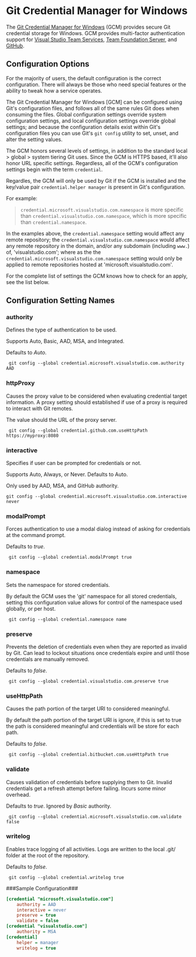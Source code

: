 # Git Credential Manager for Windows

 The [Git Credential Manager for Windows](https://github.com/Microsoft/Git-Credential-Manager-for-Windows) (GCM) provides secure Git credential storage for Windows. GCM provides multi-factor authentication support for [Visual Studio Team Services](https://www.visualstudio.com/), [Team Foundation Server](Faq.md#q-i-thought-microsoft-was-maintaining-this-why-does-the-gcm-not-work-as-expected-with-tfs), and [GitHub](https://www.github.com).

## Configuration Options

 For the majority of users, the default configuration is the correct configuration. There will always be those who need special features or the ability to tweak how a service operates.
 
 The Git Credential Manager for Windows [GCM] can be configured using Git's configuration files, and follows all of the same rules Git does when consuming the files. Global configuration settings override system configuration settings, and local configuration settings override global settings; and because the configuration details exist within Git's configuration files you can use Git's `git config` utility to set, unset, and alter the setting values.
 
 The GCM honors several levels of settings, in addition to the standard local \> global \> system tiering Git uses. Since the GCM is HTTPS based, it'll also honor URL specific settings. Regardless, all of the GCM's configuration settings begin with the term `credential`.
 
 Regardles, the GCM will only be used by Git if the GCM is installed and the key/value pair `credential.helper manager` is present in Git's configuration.
 
 For example:
 
 > `credential.microsoft.visualstudio.com.namespace` is more specific than `credential.visualstudio.com.namespace`, which is more specific than `credential.namespace`. 
 
 In the examples above, the `credential.namespace` setting would affect any remote repository; the `credential.visualstudio.com.namespace` would affect any remote repository in the domain, and/or any subdomain (including `www.`) of, 'visualstudio.com'; where as the the `credential.microsoft.visualstudio.com.namespace` setting would only be applied to remote repositories hosted at 'microsoft.visualstudio.com'.
 
 For the complete list of settings the GCM knows how to check for an apply, see the list below.

## Configuration Setting Names

### authority

 Defines the type of authentication to be used.

 Supports Auto, Basic, AAD, MSA, and Integrated.

 Defaults to _Auto_.

     git config --global credential.microsoft.visualstudio.com.authority AAD


### httpProxy

 Causes the proxy value to be considered when evaluating credential target information. A proxy setting should established if use of a proxy is required to interact with Git remotes.

 The value should the URL of the proxy server.

     git config --global credential.github.com.useHttpPath https://myproxy:8080


### interactive

 Specifies if user can be prompted for credentials or not.

 Supports Auto, Always, or Never. Defaults to Auto.

 Only used by AAD, MSA, and GitHub authority.

  `git config --global credential.microsoft.visualstudio.com.interactive never`


### modalPrompt

 Forces authentication to use a modal dialog instead of asking for credentials at the command prompt.

 Defaults to _true_.

     git config --global credential.modalPrompt true


### namespace

 Sets the namespace for stored credentials.

 By default the GCM uses the 'git' namespace for all stored credentials, setting this configuration value allows for control of the namespace used globally, or per host.

     git config --global credential.namespace name


### preserve

 Prevents the deletion of credentials even when they are reported as invalid by Git. Can lead to lockout situations once credentials expire and until those credentials are manually removed.

 Defaults to _false_.

     git config --global credential.visualstudio.com.preserve true


### useHttpPath

 Causes the path portion of the target URI to considered meaningful.
 
 By default the path portion of the target URI is ignore, if this is set to true the path is considered meaningful and credentials will be store for each path.
 
 Defaults to _false_.

     git config --global credential.bitbucket.com.useHttpPath true


### validate

 Causes validation of credentials before supplying them to Git. Invalid credentials get a refresh attempt before failing. Incurs some minor overhead.
 
 Defaults to _true_. Ignored by _Basic_ authority.

     git config --global credential.microsoft.visualstudio.com.validate false


### writelog

 Enables trace logging of all activities. Logs are written to the local .git/ folder at the root of the repository.
 
 Defaults to _false_.

     git config --global credential.writelog true


###Sample Configuration###
```INI
[credential "microsoft.visualstudio.com"]
    authority = AAD
    interactive = never
    preserve = true
    validate = false
[credential "visualstudio.com"]
    authority = MSA
[credential]
    helper = manager
    writelog = true
```
